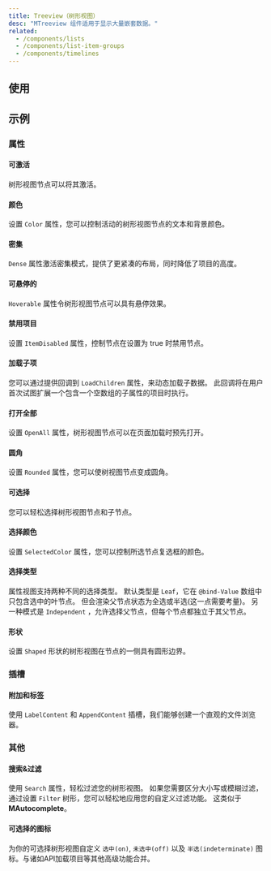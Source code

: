 ```yaml
---
title: Treeview（树形视图）
desc: "MTreeview 组件适用于显示大量嵌套数据。"
related:
  - /components/lists
  - /components/list-item-groups
  - /components/timelines
---
```


## 使用


## 示例

### 属性

#### 可激活

树形视图节点可以将其激活。

<masa-example file="Examples.components.treeview.Activatable"></masa-example>

#### 颜色

设置 `Color` 属性，您可以控制活动的树形视图节点的文本和背景颜色。

<masa-example file="Examples.components.treeview.Color"></masa-example>

#### 密集

`Dense` 属性激活密集模式，提供了更紧凑的布局，同时降低了项目的高度。

<masa-example file="Examples.components.treeview.Dense"></masa-example>

#### 可悬停的

`Hoverable` 属性令树形视图节点可以具有悬停效果。

<masa-example file="Examples.components.treeview.Hoverable"></masa-example>

#### 禁用项目

设置 `ItemDisabled` 属性，控制节点在设置为 true 时禁用节点。

<masa-example file="Examples.components.treeview.ItemDisabled"></masa-example>

#### 加载子项

您可以通过提供回调到 `LoadChildren` 属性，来动态加载子数据。 此回调将在用户首次试图扩展一个包含一个空数组的子属性的项目时执行。

<masa-example file="Examples.components.treeview.LoadChildren"></masa-example>

#### 打开全部

设置 `OpenAll` 属性，树形视图节点可以在页面加载时预先打开。

<masa-example file="Examples.components.treeview.OpenAll"></masa-example>

#### 圆角

设置 `Rounded` 属性，您可以使树视图节点变成圆角。

<masa-example file="Examples.components.treeview.Rounded"></masa-example>

#### 可选择

您可以轻松选择树形视图节点和子节点。

<masa-example file="Examples.components.treeview.Selectable"></masa-example>

#### 选择颜色

设置 `SelectedColor` 属性，您可以控制所选节点复选框的颜色。

<masa-example file="Examples.components.treeview.SelectColor"></masa-example>

#### 选择类型

属性视图支持两种不同的选择类型。 默认类型是 `Leaf`，它在 `@bind-Value` 数组中只包含选中的叶节点。 但会渲染父节点状态为全选或半选(这一点需要考量)。 另一种模式是 `Independent`
，允许选择父节点，但每个节点都独立于其父节点。

<masa-example file="Examples.components.treeview.SelectType"></masa-example>

#### 形状

设置 `Shaped` 形状的树形视图在节点的一侧具有圆形边界。

<masa-example file="Examples.components.treeview.Shaped"></masa-example>

### 插槽

#### 附加和标签

使用 `LabelContent` 和 `AppendContent` 插槽，我们能够创建一个直观的文件浏览器。

<masa-example file="Examples.components.treeview.AppendAndLabel"></masa-example>

### 其他

#### 搜索&过滤

使用 `Search` 属性，轻松过滤您的树形视图。 如果您需要区分大小写或模糊过滤，通过设置 `Filter` 树形，您可以轻松地应用您的自定义过滤功能。 这类似于 **MAutocomplete**。

<masa-example file="Examples.components.treeview.SearchAndFilter"></masa-example>

#### 可选择的图标

为你的可选择树形视图自定义 `选中(on)`, `未选中(off)` 以及 `半选(indeterminate)` 图标。与诸如API加载项目等其他高级功能合并。

<masa-example file="Examples.components.treeview.SelectableIcons"></masa-example>